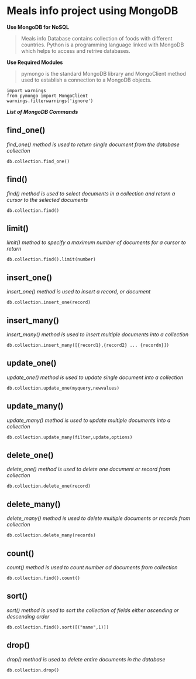 # Meals info project using MongoDB

**Use MongoDB for NoSQL**

> Meals info Database contains collection of foods with different countries.
> Python is a programming language linked with MongoDB which helps to access and retrive databases.

**Use Required Modules**

> pymongo is the standard MongoDB library and MongoClient method used to establish a connection to a MongoDB objects.
```
import warnings
from pymongo import MongoClient
warnings.filterwarnings('ignore')
```
***List of MongoDB Commands***

## find_one()

*find_one() method is used to return single document from the database collection*
```
db.collection.find_one()
```

## find()

*find() method is used to select documents in a collection and return a cursor to the selected documents*
```
db.collection.find()
```

## limit()

*limit() method to specify a maximum number of documents for a cursor to return*
```
db.collection.find().limit(number)
```

## insert_one()

*insert_one() method is used to insert a record, or document*
```
db.collection.insert_one(record)
```

## insert_many()

*insert_many() method is used to insert multiple documents into a collection*
```
db.collection.insert_many([{record1},{record2} ... {recordn}])
```

##  update_one()

*update_one() method is used to update single document into a collection*
```
db.collection.update_one(myquery,newvalues)
```

## update_many()

*update_many() method is used to update multiple documents into a collection*
```
db.collection.update_many(filter,update,options)
```

## delete_one()

*delete_one() method is used to delete one document or record from collection*
```
db.collection.delete_one(record)
```

## delete_many()

*delete_many() method is used to delete multiple documents or records from collection*
```
db.collection.delete_many(records)
```

## count()

*count() method is used to count number od documents from collection*
```
db.collection.find().count()
```

## sort()
*sort() method is used to sort the collection of fields either ascending or descending order*
```
db.collection.find().sort([("name",1)])
```

## drop()

*drop() method is used to delete entire documents in the database*
```
db.collection.drop()
```
